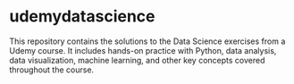 # udemydatascience
This repository contains the solutions to the Data Science exercises from a Udemy course. It includes hands-on practice with Python, data analysis, data visualization, machine learning, and other key concepts covered throughout the course.

